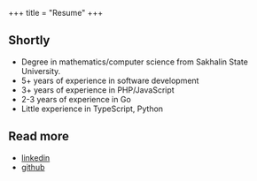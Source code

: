 +++
title = "Resume"
+++

## Shortly
* Degree in mathematics/computer science from Sakhalin State University.
* 5+ years of experience in software development
* 3+ years of experience in PHP/JavaScript
* 2-3 years of experience in Go
* Little experience in TypeScript, Python

## Read more
* [linkedin](https://linkedin.com/in/ivanovnikita)
* [github](https://github.com/robotomize)
